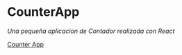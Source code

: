 # CounterApp

*Una pequeña aplicacion de Contador realizada con React*

[Counter App](https://javierlperea.github.io/React-Counter-App/)
